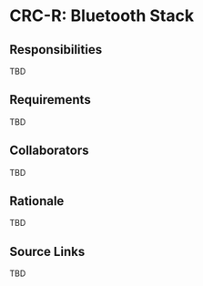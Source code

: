 # CRC-R: Bluetooth Stack

## Responsibilities

TBD

## Requirements

TBD

## Collaborators

TBD

## Rationale

TBD

## Source Links

TBD
